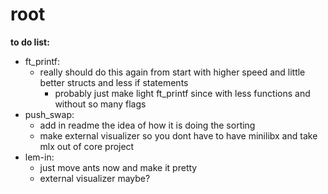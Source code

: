 # root

**to do list:**  
   - ft_printf:
     - really should do this again from start with higher speed and little better structs and less if statements
       - probably just make light ft_printf since with less functions and without so many flags
   - push_swap:
     - add in readme the idea of how it is doing the sorting
     - make external visualizer so you dont have to have minilibx and take mlx out of core project
   - lem-in:
     - just move ants now and make it pretty
     - external visualizer maybe?
  
